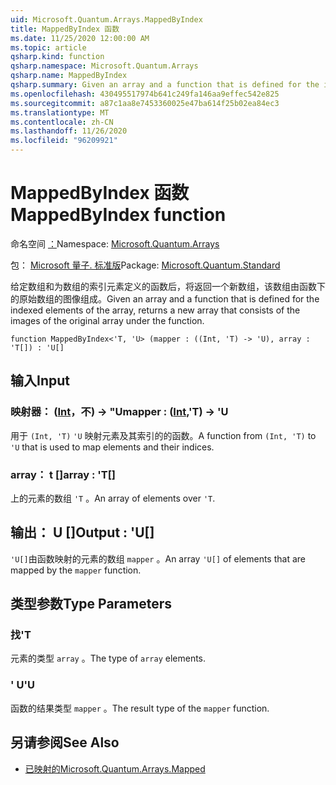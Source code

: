 ```yaml
---
uid: Microsoft.Quantum.Arrays.MappedByIndex
title: MappedByIndex 函数
ms.date: 11/25/2020 12:00:00 AM
ms.topic: article
qsharp.kind: function
qsharp.namespace: Microsoft.Quantum.Arrays
qsharp.name: MappedByIndex
qsharp.summary: Given an array and a function that is defined for the indexed elements of the array, returns a new array that consists of the images of the original array under the function.
ms.openlocfilehash: 430495517974b641c249fa146aa9effec542e825
ms.sourcegitcommit: a87c1aa8e7453360025e47ba614f25b02ea84ec3
ms.translationtype: MT
ms.contentlocale: zh-CN
ms.lasthandoff: 11/26/2020
ms.locfileid: "96209921"
---
```

# <a name="mappedbyindex-function"></a><span data-ttu-id="68e76-102">MappedByIndex 函数</span><span class="sxs-lookup"><span data-stu-id="68e76-102">MappedByIndex function</span></span>

<span data-ttu-id="68e76-103">命名空间 [：](xref:Microsoft.Quantum.Arrays)</span><span class="sxs-lookup"><span data-stu-id="68e76-103">Namespace: [Microsoft.Quantum.Arrays](xref:Microsoft.Quantum.Arrays)</span></span>

<span data-ttu-id="68e76-104">包： [Microsoft 量子. 标准版](https://nuget.org/packages/Microsoft.Quantum.Standard)</span><span class="sxs-lookup"><span data-stu-id="68e76-104">Package: [Microsoft.Quantum.Standard](https://nuget.org/packages/Microsoft.Quantum.Standard)</span></span>


<span data-ttu-id="68e76-105">给定数组和为数组的索引元素定义的函数后，将返回一个新数组，该数组由函数下的原始数组的图像组成。</span><span class="sxs-lookup"><span data-stu-id="68e76-105">Given an array and a function that is defined for the indexed elements of the array, returns a new array that consists of the images of the original array under the function.</span></span>

```qsharp
function MappedByIndex<'T, 'U> (mapper : ((Int, 'T) -> 'U), array : 'T[]) : 'U[]
```


## <a name="input"></a><span data-ttu-id="68e76-106">输入</span><span class="sxs-lookup"><span data-stu-id="68e76-106">Input</span></span>

### <a name="mapper--intt---u"></a><span data-ttu-id="68e76-107">映射器： ([Int](xref:microsoft.quantum.lang-ref.int)，不) -> "U</span><span class="sxs-lookup"><span data-stu-id="68e76-107">mapper : ([Int](xref:microsoft.quantum.lang-ref.int),'T) -> 'U</span></span>

<span data-ttu-id="68e76-108">用于 `(Int, 'T)` `'U` 映射元素及其索引的的函数。</span><span class="sxs-lookup"><span data-stu-id="68e76-108">A function from `(Int, 'T)` to `'U` that is used to map elements and their indices.</span></span>


### <a name="array--t"></a><span data-ttu-id="68e76-109">array： t []</span><span class="sxs-lookup"><span data-stu-id="68e76-109">array : 'T[]</span></span>

<span data-ttu-id="68e76-110">上的元素的数组 `'T` 。</span><span class="sxs-lookup"><span data-stu-id="68e76-110">An array of elements over `'T`.</span></span>



## <a name="output--u"></a><span data-ttu-id="68e76-111">输出： U []</span><span class="sxs-lookup"><span data-stu-id="68e76-111">Output : 'U[]</span></span>

<span data-ttu-id="68e76-112">`'U[]`由函数映射的元素的数组 `mapper` 。</span><span class="sxs-lookup"><span data-stu-id="68e76-112">An array `'U[]` of elements that are mapped by the `mapper` function.</span></span>

## <a name="type-parameters"></a><span data-ttu-id="68e76-113">类型参数</span><span class="sxs-lookup"><span data-stu-id="68e76-113">Type Parameters</span></span>

### <a name="t"></a><span data-ttu-id="68e76-114">找</span><span class="sxs-lookup"><span data-stu-id="68e76-114">'T</span></span>

<span data-ttu-id="68e76-115">元素的类型 `array` 。</span><span class="sxs-lookup"><span data-stu-id="68e76-115">The type of `array` elements.</span></span>
### <a name="u"></a><span data-ttu-id="68e76-116">' U</span><span class="sxs-lookup"><span data-stu-id="68e76-116">'U</span></span>

<span data-ttu-id="68e76-117">函数的结果类型 `mapper` 。</span><span class="sxs-lookup"><span data-stu-id="68e76-117">The result type of the `mapper` function.</span></span>

## <a name="see-also"></a><span data-ttu-id="68e76-118">另请参阅</span><span class="sxs-lookup"><span data-stu-id="68e76-118">See Also</span></span>

- [<span data-ttu-id="68e76-119">已映射的</span><span class="sxs-lookup"><span data-stu-id="68e76-119">Microsoft.Quantum.Arrays.Mapped</span></span>](xref:Microsoft.Quantum.Arrays.Mapped)